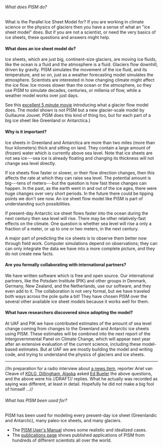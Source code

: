###### What does PISM do?

What is the Parallel Ice Sheet Model for? If you are working in climate
science or the physics of glaciers then you have a sense of what an
"ice sheet model" does. But if you are not a scientist, or need the
very basics of ice sheets, these questions and answers might help.

#### What does an ice sheet model do?

Ice sheets, which are just big, continent-size glaciers, are moving ice
fluids, like the ocean is a fluid and the atmosphere is a fluid.
Glaciers flow downhill, driven by gravity. PISM simulates the movement
of the ice fluid, and its temperature, and so on, just as a weather
forecasting model simulates the atmosphere. Scientists are interested in
how changing climate might affect the ice flow. Ice moves slower than
the ocean or the atmosphere, so they use PISM to simulate decades,
centuries, or millenia of flow, while a weather model works over just
days.

See this [excellent 5 minute
movie](http://imaginary.org/film/the-future-of-glaciers) introducing
what a glacier flow model does. The model shown is not PISM but a new
glacier-scale model by Guillaume Jouvet. PISM does this kind of thing
too, but for each part of a big ice sheet like Greenland or
Antarctica.)

#### Why is it important?

Ice sheets in Greenland and Antarctica are more than two miles (more
than four kilometers) thick and sitting on land. They contain a large
amount of (frozen) water which is currently above sea level. Note that
ice sheets are not sea ice---sea ice is already floating and changing
its thickness will not change sea level directly.

If ice sheets flow faster or slower, or their flow direction changes,
then this affects the rate at which they can raise sea level. The
potential amount is big---tens of meters---but the question is how
fast these changes can happen. In the past, as the earth went in and out
of the ice ages, there were huge changes over very short periods. In the
future there could be tipping points we don't see now. An ice sheet
flow model like PISM is part of understanding such possibilities.

If present-day Antarctic ice sheet flows faster into the ocean during
the next century then sea level will rise. There may be other
relatively-fast effects on the climate. One question is whether sea
level will rise a only a fraction of a meter, or up to one or two
meters, in the next century.

A major part of predicting the ice sheets is to observe them better now
through field work. Computer simulations depend on observations; they
can can only integrate the data we have into a more complete picture,
and they do not create new facts.

#### Are you formally collaborating with international partners?

We have written software which is free and open source. Our
international partners, like the Potsdam Institute (PIK) and other
groups in Denmark, Germany, New Zealand, and the Netherlands, use our
software, and they even add to it. The collaboration is not very formal,
but we have traveled both ways across the pole quite a bit! They have
chosen PISM over the several other available ice sheet models because it
works well for them.

#### What have researchers discovered since adopting the model?

At UAF and PIK we have contributed estimates of the amount of sea level
change coming from changes to the Greenland and Antarctic ice sheets
using PISM. These estimates will be combined into the next report of the
Intergovernmental Panel on Climate Change, which will appear next year
after an extensive evaluation of the current science, including these
model-based estimates. But at UAF we are mostly building the model and
writing code, and trying to understand the physics of glaciers and ice
sheets.

------------------------------------------------------------------------

//In preparation for a radio interview about [a news
item](news:euro_pism), reporter Ariel van Cleave of [KDLG,
Dillingham, Alaska](http://kdlg.org/) asked [Ed
Bueler](about) the above questions, and the above were his
//DRAFT// replies. What he actually was recorded as saying was
different, at least in detail. Hopefully he did not make a big fool of
himself ...//

###### What has PISM been used for?

PISM has been used for modeling every present-day ice sheet (Greenlandic
and Antarctic), many paleo-ice sheets, and many glaciers.

* The [PISM User's Manual](http://www.pism-docs.org/sphinx/manual)
  shows some realistic and idealized cases.
* The [publications page](publications) shows published applications
  of PISM from hundreds of different scientists all over the world.
